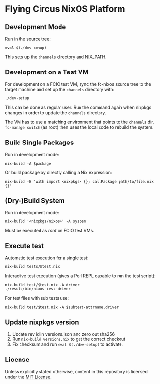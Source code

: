 Flying Circus NixOS Platform
============================

Development Mode
----------------

Run in the source tree:

    eval $(./dev-setup)

This sets up the `channels` directory and NIX_PATH.

Development on a Test VM
------------------------

For development on a FCIO test VM, sync the fc-nixos source tree to the target
machine and set up the `channels` directory with:

    ./dev-setup

This can be done as regular user. Run the command again when nixpkgs changes
in order to update the `channels` directory.

The VM has to use a matching environment that points to the `channels` dir.
`fc-manage switch` (as root) then uses the local code to rebuild the system.


Build Single Packages
---------------------

Run in development mode:

    nix-build -A $package

Or build package by directly calling a Nix expression:

    nix-build -E 'with import <nixpkgs> {}; callPackage path/to/file.nix {}'


(Dry-)Build System
------------------

Run in development mode:

    nix-build '<nixpkgs/nixos>' -A system

Must be executed as *root* on FCIO test VMs.

Execute test
------------

Automatic test execution for a single test:

    nix-build tests/$test.nix

Interactive test execution (gives a Perl REPL capable to run the test script):

    nix-build test/$test.nix -A driver
    ./result/bin/nixos-test-driver

For test files with sub tests use:

    nix-build test/$test.nix -A $subtest-attrname.driver


Update nixpkgs version
----------------------

1. Update rev id in versions.json and zero out sha256
2. Run `nix-build versions.nix` to get the correct checkout
3. Fix checksum and run `eval $(./dev-setup)` to activate.


License
-------

Unless explicitly stated otherwise, content in this repository is licensed under the [MIT License](COPYING).
